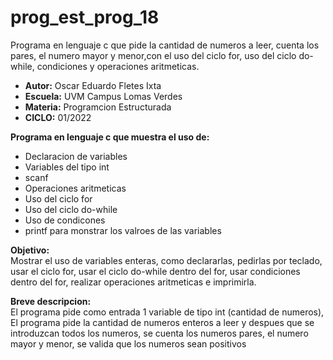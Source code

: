 # prog_est_prog_18
Programa en lenguaje c que pide la cantidad de numeros a leer, cuenta los pares, el numero mayor y menor,con el uso del ciclo for, uso del ciclo do-while, condiciones y operaciones aritmeticas.
* <b> Autor:</b> Oscar Eduardo Fletes Ixta
* <b> Escuela:</b> UVM Campus Lomas Verdes
* <b> Materia:</b> Programcion Estructurada
* <b> CICLO:</b> 01/2022

<b> Programa en lenguaje c que muestra el uso de:</b>
* Declaracion de variables 
* Variables del tipo int
* scanf
* Operaciones aritmeticas 
* Uso del ciclo for
* Uso del ciclo do-while
* Uso de condicones
* printf para monstrar los valroes de las variables

<b> Objetivo:</b>
<br>
Mostrar el uso de variables enteras, como declararlas, pedirlas por teclado, usar el ciclo for, usar el ciclo do-while dentro del for, usar condiciones dentro del for, realizar operaciones aritmeticas e imprimirla.

<b> Breve descripcion:</b>
<br>
El programa pide como entrada 1 variable de tipo int (cantidad de numeros),
El programa pide la cantidad de numeros enteros a leer y despues que se introduzcan todos los numeros, se cuenta los numeros pares, el numero mayor y menor, se valida que los numeros sean positivos
